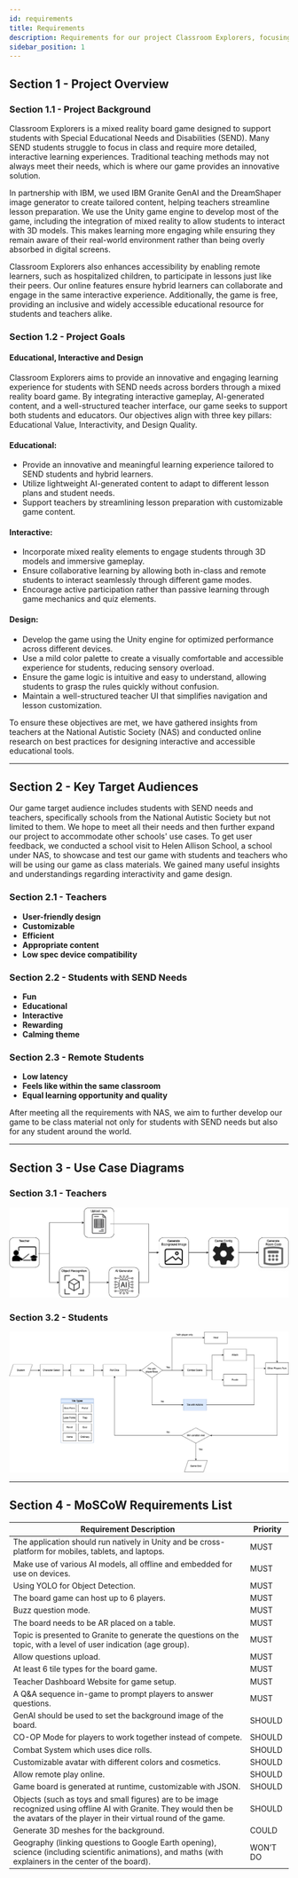 ```yaml
---
id: requirements
title: Requirements
description: Requirements for our project Classroom Explorers, focusing on project overview, goals, target audiences, use case diagrams, and MoSCoW requirements list.
sidebar_position: 1
---
```


## Section 1 - Project Overview

### Section 1.1 - Project Background

Classroom Explorers is a mixed reality board game designed to support students with Special Educational Needs and Disabilities (SEND). Many SEND students struggle to focus in class and require more detailed, interactive learning experiences. Traditional teaching methods may not always meet their needs, which is where our game provides an innovative solution.

In partnership with IBM, we used IBM Granite GenAI and the DreamShaper image generator to create tailored content, helping teachers streamline lesson preparation. We use the Unity game engine to develop most of the game, including the integration of mixed reality to allow students to interact with 3D models. This makes learning more engaging while ensuring they remain aware of their real-world environment rather than being overly absorbed in digital screens.

Classroom Explorers also enhances accessibility by enabling remote learners, such as hospitalized children, to participate in lessons just like their peers. Our online features ensure hybrid learners can collaborate and engage in the same interactive experience. Additionally, the game is free, providing an inclusive and widely accessible educational resource for students and teachers alike.

### Section 1.2 - Project Goals

#### Educational, Interactive and Design

Classroom Explorers aims to provide an innovative and engaging learning experience for students with SEND needs across borders through a mixed reality board game. By integrating interactive gameplay, AI-generated content, and a well-structured teacher interface, our game seeks to support both students and educators. Our objectives align with three key pillars: Educational Value, Interactivity, and Design Quality.

#### Educational:
- Provide an innovative and meaningful learning experience tailored to SEND students and hybrid learners.
- Utilize lightweight AI-generated content to adapt to different lesson plans and student needs.
- Support teachers by streamlining lesson preparation with customizable game content.

#### Interactive:
- Incorporate mixed reality elements to engage students through 3D models and immersive gameplay.
- Ensure collaborative learning by allowing both in-class and remote students to interact seamlessly through different game modes.
- Encourage active participation rather than passive learning through game mechanics and quiz elements.

#### Design:
- Develop the game using the Unity engine for optimized performance across different devices.
- Use a mild color palette to create a visually comfortable and accessible experience for students, reducing sensory overload.
- Ensure the game logic is intuitive and easy to understand, allowing students to grasp the rules quickly without confusion.
- Maintain a well-structured teacher UI that simplifies navigation and lesson customization.

To ensure these objectives are met, we have gathered insights from teachers at the National Autistic Society (NAS) and conducted online research on best practices for designing interactive and accessible educational tools.

---

## Section 2 - Key Target Audiences

Our game target audience includes students with SEND needs and teachers, specifically schools from the National Autistic Society but not limited to them. We hope to meet all their needs and then further expand our project to accommodate other schools' use cases. To get user feedback, we conducted a school visit to Helen Allison School, a school under NAS, to showcase and test our game with students and teachers who will be using our game as class materials. We gained many useful insights and understandings regarding interactivity and game design.

### Section 2.1 - Teachers
- **User-friendly design**
- **Customizable**
- **Efficient**
- **Appropriate content**
- **Low spec device compatibility**

### Section 2.2 - Students with SEND Needs
- **Fun**
- **Educational**
- **Interactive**
- **Rewarding**
- **Calming theme**

### Section 2.3 - Remote Students
- **Low latency**
- **Feels like within the same classroom**
- **Equal learning opportunity and quality**

After meeting all the requirements with NAS, we aim to further develop our game to be class material not only for students with SEND needs but also for any student around the world.

---

## Section 3 - Use Case Diagrams

### Section 3.1 - Teachers
![image1](./useCaseDiagram/teacherFlow.png)

### Section 3.2 - Students
![image1](./useCaseDiagram/StudentUseCase.drawio.png)

---

## Section 4 - MoSCoW Requirements List

| Requirement Description                                                                                                                                                             | Priority  |
|-------------------------------------------------------------------------------------------------------------------------------------------------------------------------------------|---------|
| The application should run natively in Unity and be cross-platform for mobiles, tablets, and laptops.                                                                               | MUST     | DONE  |
| Make use of various AI models, all offline and embedded for use on devices.                                                                                                         | MUST     | DONE  |
| Using YOLO for Object Detection.                                                                                                                                                    | MUST     | DONE  |
| The board game can host up to 6 players.                                                                                                                                            | MUST     | DONE  |
| Buzz question mode.                                                                                                                                                                 | MUST     | DONE  |
| The board needs to be AR placed on a table.                                                                                                                                         | MUST     | DONE  |
| Topic is presented to Granite to generate the questions on the topic, with a level of user indication (age group).                                                                  | MUST     | DONE  |
| Allow questions upload.                                                                                                                                                             | MUST     | DONE  |
| At least 6 tile types for the board game.                                                                                                                                           | MUST     | DONE  |
| Teacher Dashboard Website for game setup.                                                                                                                                           | MUST     | DONE  |
| A Q&A sequence in-game to prompt players to answer questions.                                                                                                                       | MUST     | DONE  |
| GenAI should be used to set the background image of the board.                                                                                                                      | SHOULD   | DONE  |
| CO-OP Mode for players to work together instead of compete.                                                                                                                         | SHOULD   | DONE  |
| Combat System which uses dice rolls.                                                                                                                                                | SHOULD   | DONE  |
| Customizable avatar with different colors and cosmetics.                                                                                                                            | SHOULD   | DONE  |
| Allow remote play online.                                                                                                                                                           | SHOULD   | DONE  |
| Game board is generated at runtime, customizable with JSON.                                                                                                                         | SHOULD   | DONE  |
| Objects (such as toys and small figures) are to be image recognized using offline AI with Granite. They would then be the avatars of the player in their virtual round of the game. | SHOULD   | NO    |
| Generate 3D meshes for the background.                                                                                                                                              | COULD    | NO    |
| Geography (linking questions to Google Earth opening), science (including scientific animations), and maths (with explainers in the center of the board).                           | WON’T DO |       |

